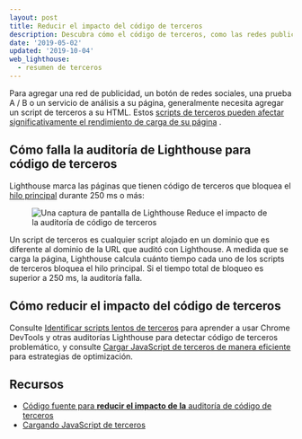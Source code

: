 ```yaml
---
layout: post
title: Reducir el impacto del código de terceros
description: Descubra cómo el código de terceros, como las redes publicitarias y los servicios de análisis, afecta el rendimiento de carga de la página y cómo puede optimizar el código de terceros.
date: '2019-05-02'
updated: '2019-10-04'
web_lighthouse:
  - resumen de terceros
---
```


Para agregar una red de publicidad, un botón de redes sociales, una prueba A / B o un servicio de análisis a su página, generalmente necesita agregar un script de terceros a su HTML. Estos [scripts de terceros pueden afectar significativamente el rendimiento de carga de su página](/third-party-javascript/) .

## Cómo falla la auditoría de Lighthouse para código de terceros

Lighthouse marca las páginas que tienen código de terceros que bloquea el [hilo principal] durante 250 ms o más:

<figure class="w-figure"><img class="w-screenshot" src="third-party-summary.png" alt="Una captura de pantalla de Lighthouse Reduce el impacto de la auditoría de código de terceros"></figure>

Un script de terceros es cualquier script alojado en un dominio que es diferente al dominio de la URL que auditó con Lighthouse. A medida que se carga la página, Lighthouse calcula cuánto tiempo cada uno de los scripts de terceros bloquea el hilo principal. Si el tiempo total de bloqueo es superior a 250 ms, la auditoría falla.

## Cómo reducir el impacto del código de terceros

Consulte [Identificar scripts lentos de terceros](/identify-slow-third-party-javascript/) para aprender a usar Chrome DevTools y otras auditorías Lighthouse para detectar código de terceros problemático, y consulte [Cargar JavaScript de terceros de manera eficiente](/efficiently-load-third-party-javascript/) para estrategias de optimización.

## Recursos

- [Código fuente para **reducir el impacto de la** auditoría de código de terceros](https://github.com/GoogleChrome/lighthouse/blob/master/lighthouse-core/audits/third-party-summary.js)
- [Cargando JavaScript de terceros](https://developers.google.com/web/fundamentals/performance/optimizing-content-efficiency/loading-third-party-javascript/)


[hilo principal]: https://developer.mozilla.org/en-US/docs/Glossary/Main_thread